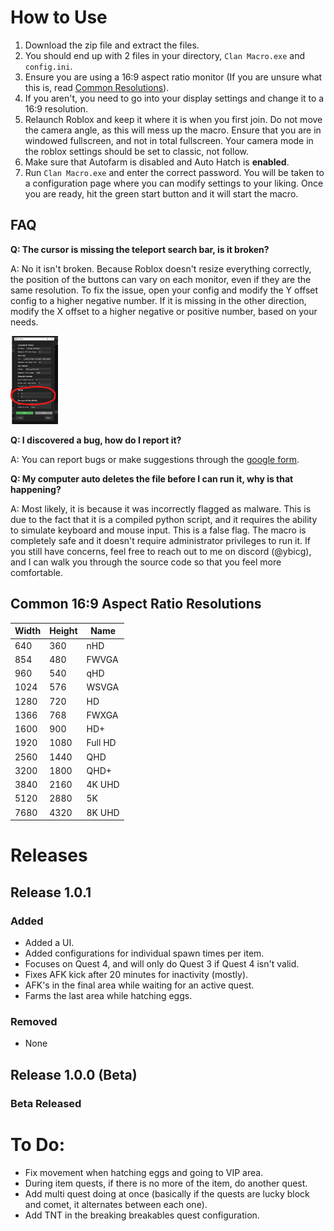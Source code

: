 # How to Use
1. Download the zip file and extract the files.
2. You should end up with 2 files in your directory, `Clan Macro.exe` and `config.ini`.
3. Ensure you are using a 16:9 aspect ratio monitor (If you are unsure what this is, read [Common Resolutions](#common-resolutions)).
4. If you aren't, you need to go into your display settings and change it to a 16:9 resolution.
5. Relaunch Roblox and keep it where it is when you first join. Do not move the camera angle, as this will mess up the macro. Ensure that you are in windowed fullscreen, and not in total fullscreen. Your camera mode in the roblox settings should be set to classic, not follow.
6. Make sure that Autofarm is disabled and Auto Hatch is **enabled**.
7. Run `Clan Macro.exe` and enter the correct password. You will be taken to a configuration page where you can modify settings to your liking. Once you are ready, hit the green start button and it will start the macro.

## FAQ
**Q: The cursor is missing the teleport search bar, is it broken?**

A: No it isn't broken. Because Roblox doesn't resize everything correctly, the position of the buttons can vary on each monitor, even if they are the same resolution. To fix the issue, open your config and modify the Y offset config to a higher negative number. If it is missing in the other direction, modify the X offset to a higher negative or positive number, based on your needs.

<img src="src/lib/image.png" alt="Y Offset" width="15%" height="15%">

**Q: I discovered a bug, how do I report it?**

A: You can report bugs or make suggestions through the [google form](https://forms.gle/B4PQVBNQU6Lw5yEp8).

**Q: My computer auto deletes the file before I can run it, why is that happening?**

A: Most likely, it is because it was incorrectly flagged as malware. This is due to the fact that it is a compiled python script, and it requires the ability to simulate keyboard and mouse input. This is a false flag. The macro is completely safe and it doesn't require administrator privileges to run it. If you still have concerns, feel free to reach out to me on discord (@ybicg), and I can walk you through the source code so that you feel more comfortable.

<a name="common-resolutions"></a>
## Common 16:9 Aspect Ratio Resolutions
| Width | Height | Name    |
|-------|--------|---------|
| 640   | 360    | nHD     |
| 854   | 480    | FWVGA   |
| 960   | 540    | qHD     |
| 1024  | 576    | WSVGA   |
| 1280  | 720    | HD      |
| 1366  | 768    | FWXGA   |
| 1600  | 900    | HD+     |
| 1920  | 1080   | Full HD |
| 2560  | 1440   | QHD     |
| 3200  | 1800   | QHD+    |
| 3840  | 2160   | 4K UHD  |
| 5120  | 2880   | 5K      |
| 7680  | 4320   | 8K UHD  |


# Releases
## Release 1.0.1
### Added
- Added a UI.
- Added configurations for individual spawn times per item.
- Focuses on Quest 4, and will only do Quest 3 if Quest 4 isn't valid.
- Fixes AFK kick after 20 minutes for inactivity (mostly).
- AFK's in the final area while waiting for an active quest.
- Farms the last area while hatching eggs.
### Removed
- None

## Release 1.0.0 (Beta)
### Beta Released

# To Do:
- Fix movement when hatching eggs and going to VIP area.
- During item quests, if there is no more of the item, do another quest.
- Add multi quest doing at once (basically if the quests are lucky block and comet, it alternates between each one).
- Add TNT in the breaking breakables quest configuration.